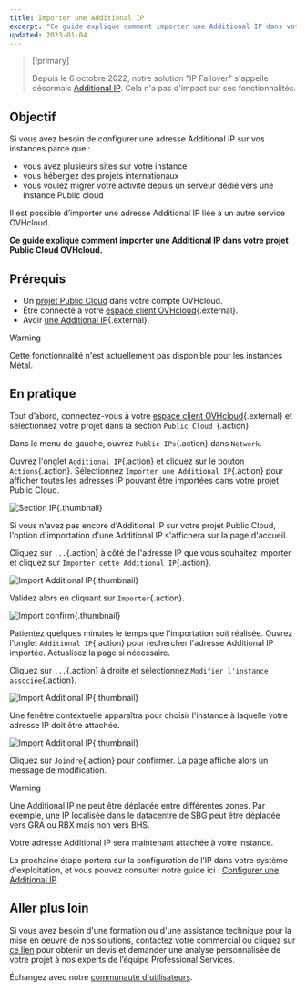 ```yaml
---
title: Importer une Additional IP
excerpt: "Ce guide explique comment importer une Additional IP dans votre projet Public Cloud OVHcloud"
updated: 2023-01-04
---
```


> [!primary]
>
> Depuis le 6 octobre 2022, notre solution "IP Failover" s'appelle désormais [Additional IP](/links/network/additional-ip). Cela n'a pas d'impact sur ses fonctionnalités.
>

## Objectif

Si vous avez besoin de configurer une adresse Additional IP sur vos instances parce que :

- vous avez plusieurs sites sur votre instance 
- vous hébergez des projets internationaux
- vous voulez migrer votre activité depuis un serveur dédié vers une instance Public cloud

Il est possible d’importer une adresse Additional IP liée à un autre service OVHcloud.

**Ce guide explique comment importer une Additional IP dans votre projet Public Cloud OVHcloud.**

## Prérequis

- Un [projet Public Cloud](https://www.ovhcloud.com/fr-ca/public-cloud/) dans votre compte OVHcloud.
- Être connecté à votre [espace client OVHcloud](https://ca.ovh.com/auth/?action=gotomanager&from=https://www.ovh.com/ca/fr/&ovhSubsidiary=qc){.external}.
- Avoir [une Additional IP](https://www.ovhcloud.com/fr-ca/bare-metal/ip/){.external}.

> [!warning]
> Cette fonctionnalité n'est actuellement pas disponible pour les instances Metal.
>

## En pratique

Tout d’abord, connectez-vous à votre [espace client OVHcloud](https://ca.ovh.com/auth/?action=gotomanager&from=https://www.ovh.com/ca/fr/&ovhSubsidiary=qc){.external} et sélectionnez votre projet dans la section `Public Cloud `{.action}.

Dans le menu de gauche, ouvrez `Public IPs`{.action} dans `Network`.

Ouvrez l'onglet `Additional IP`{.action} et cliquez sur le bouton `Actions`{.action}. Sélectionnez `Importer une Additional IP`{.action} pour afficher toutes les adresses IP pouvant être importées dans votre projet Public Cloud.

![Section IP](images/import22_01.png){.thumbnail}

Si vous n'avez pas encore d'Additional IP sur votre projet Public Cloud, l'option d'importation d'une Additional IP s'affichera sur la page d'accueil.

Cliquez sur `...`{.action} à côté de l'adresse IP que vous souhaitez importer et cliquez sur `Importer cette Additional IP`{.action}.

![Import Additional IP](images/import22_02.png){.thumbnail}

Validez alors en cliquant sur `Importer`{.action}.

![Import confirm](images/import22_03.png){.thumbnail}

Patientez quelques minutes le temps que l'importation soit réalisée. Ouvrez l'onglet `Additional IP`{.action} pour rechercher l'adresse Additional IP importée. Actualisez la page si nécessaire.

Cliquez sur `...`{.action} à droite et sélectionnez `Modifier l'instance associée`{.action}.

![Import Additional IP](images/import22_04.png){.thumbnail}

Une fenêtre contextuelle apparaîtra pour choisir l'instance à laquelle votre adresse IP doit être attachée.

![Import Additional IP](images/import22_05.png){.thumbnail}

Cliquez sur `Joindre`{.action} pour confirmer. La page affiche alors un message de modification.

> [!warning]
>
> Une Additional IP ne peut être déplacée entre différentes zones. Par exemple, une IP localisée dans le datacentre de SBG peut être déplacée vers GRA ou RBX mais non vers BHS.
>

Votre adresse Additional IP sera maintenant attachée à votre instance.

La prochaine étape portera sur la configuration de l’IP dans votre système d'exploitation, et vous pouvez consulter notre guide ici : [Configurer une Additional IP](/pages/public_cloud/public_cloud_network_services/getting-started-04-configure-additional-ip-to-instance).

## Aller plus loin

Si vous avez besoin d'une formation ou d'une assistance technique pour la mise en oeuvre de nos solutions, contactez votre commercial ou cliquez sur [ce lien](https://www.ovhcloud.com/fr-ca/professional-services/) pour obtenir un devis et demander une analyse personnalisée de votre projet à nos experts de l’équipe Professional Services.

Échangez avec notre [communauté d'utilisateurs](/links/community).

